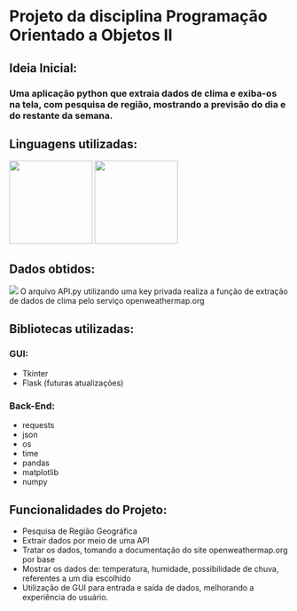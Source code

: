# Projeto da disciplina Programação Orientado a Objetos II

## Ideia Inicial:

### Uma aplicação python que extraia dados de clima e exiba-os na tela, com pesquisa de região, mostrando a previsão do dia e do restante da semana. 

## Linguagens utilizadas:
<img src="https://github.com/mestre-dos-magos/weather-app/blob/0e0d01fe738bba5d6f662c9e59ad299cebf44deb/images/Python-logo-notext.svg.png" width="150" height="150" /> <img src="https://wiki.postgresql.org/images/9/9a/PostgreSQL_logo.3colors.540x557.png" width="150" height="150" />

## Dados obtidos:
<img src="https://seeklogo.com/images/O/openweather-logo-3CE20F48B5-seeklogo.com.png" />
O arquivo API.py utilizando uma key privada realiza a função de extração de dados de clima pelo serviço openweathermap.org 

## Bibliotecas utilizadas:

### GUI:
* Tkinter
* Flask (futuras atualizações)

### Back-End:
* requests
* json
* os
* time
* pandas
* matplotlib
* numpy

## Funcionalidades do Projeto:
* Pesquisa de Região Geográfica
* Extrair dados por meio de uma API
* Tratar os dados, tomando a documentação do site openweathermap.org por base
* Mostrar os dados de: temperatura, humidade, possibilidade de chuva, referentes a um dia escolhido 
* Utilização de GUI para entrada e saída de dados, melhorando a experiência do usuário. 

